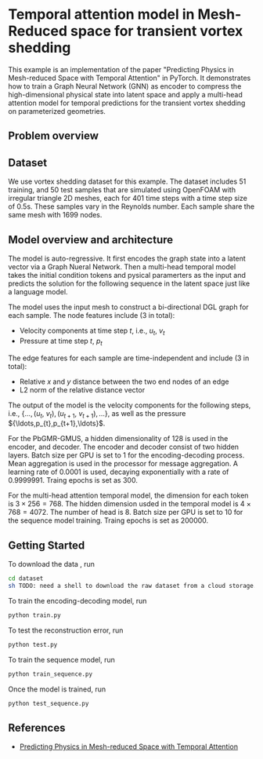# Temporal attention model in Mesh-Reduced space for transient vortex shedding

This example is an implementation of the paper "Predicting Physics in Mesh-reduced Space
with Temporal Attention" in PyTorch.
It demonstrates how to train a Graph Neural Network (GNN) as encoder to compress the high-dimensional
physical state into latent space and apply a multi-head attention model for temporal predictions for 
the transient vortex shedding on parameterized geometries.

## Problem overview


## Dataset

We use vortex shedding dataset for this example. The dataset includes
51 training, and 50 test samples that are simulated using OpenFOAM
with irregular triangle 2D meshes, each for 401 time steps with a time step size of
0.5s. These samples vary in the Reynolds number. Each sample share the same mesh with
1699 nodes.

## Model overview and architecture

The model is auto-regressive. It first encodes the graph state into a latent vector via a Graph
Nueral Network. Then a multi-head temporal model takes the initial condition tokens and pysical paramerters
as the input and predicts the solution for the following sequence in the latent space just like a language model. 

The model uses the input mesh to construct a bi-directional DGL graph for each sample.
The node features include (3 in total):

- Velocity components at time step $t$, i.e., $u_t$, $v_t$
- Pressure at time step $t$, $p_t$

The edge features for each sample are time-independent and include (3 in total):

- Relative $x$ and $y$ distance between the two end nodes of an edge
- L2 norm of the relative distance vector

The output of the model is the velocity components for the following steps, i.e.,
$\{\ldots, (u_{t}$, $v_{t}), (u_{t+1}$, $v_{t+1}), \ldots\}$, as well as the pressure $\{\ldots,p_{t},p_{t+1}\,\ldots}$.


For the PbGMR-GMUS, a hidden dimensionality of 128 is used in the encoder, and decoder. 
The encoder and decoder consist of two hidden layers. Batch size per GPU is set to 1 for the encoding-decoding process.
Mean aggregation is used in the processor for message aggregation. A learning rate of 0.0001 is used, decaying
exponentially with a rate of 0.9999991. Traing epochs is set as 300.

For the multi-head attention temporal model, the dimension for each token is $3 \times 256 = 768$. The hidden dimension usded in
the temporal model is $4 \times 768 = 4072$. The number of head is 8. Batch size per GPU is set to 10 for the sequence model training. Traing epochs is set as 200000.

## Getting Started



To download the data , run

```bash
cd dataset
sh TODO: need a shell to download the raw dataset from a cloud storage.
```

To train the encoding-decoding model, run

```bash
python train.py
```

To test the reconstruction error, run 

```bash
python test.py
```

To train the sequence model, run 

```bash
python train_sequence.py
```




Once the model is trained, run

```bash
python test_sequence.py
```


## References

- [Predicting Physics in Mesh-reduced Space with Temporal Attention](https://arxiv.org/abs/2201.09113)